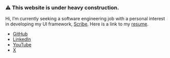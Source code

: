 ### ⚠️ This website is under heavy construction.

Hi, I’m currently seeking a software engineering job with a personal interest 
in developing my UI framework, [Scribe](https://github.com/zaneenders/scribe). 
Here is a link to my [resume](/resume).

- [GitHub](https://github.com/zaneenders)
- [LinkedIn](https://www.linkedin.com/in/zane-enders)
- [YouTube](https://www.youtube.com/@zaneenders)
- [X](https://x.com/ZaneEnders)